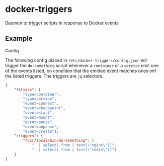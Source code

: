 # docker-triggers

Daemon to trigger scripts in response to Docker events


## Example

Config

The following config placed in `/etc/docker-triggers/config.json`
will trigger the `do-something` script whenever a `container` or
a `service` emit one of the events listed, on condition that the
emitted event matches ones onf the listed triggers. The triggers
are `jq` selectors.

```json
{
    "filters": [
        "type=container",
        "type=service",
        "event=connect",
        "event=checkpoint",
        "event=start",
        "event=mount",
        "event=pause",
        "event=unpause",
        "event=create"],
    "triggers": {
        "/usr/local/bin/do-something": [
            ". | select(.from | test(\"nginx\"))",
            ". | select(.from | test(\"redis\"))"]
    }
}

```
